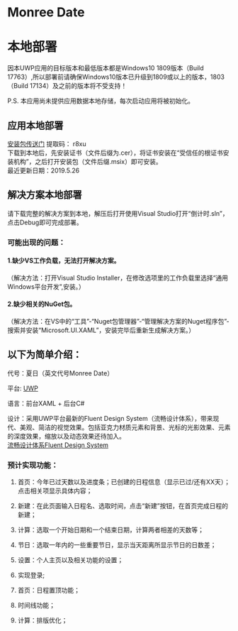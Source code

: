 # Monree Date  
# 本地部署  
因本UWP应用的目标版本和最低版本都是Windows10 1809版本（Build 17763）,所以部署前请确保Windows10版本已升级到1809或以上的版本，1803（Build 17134）及之前的版本将不受支持！  

P.S. 本应用尚未提供应用数据本地存储，每次启动应用将被初始化。  

## 应用本地部署  
[安装包传送门](https://pan.baidu.com/s/1VN_-DDYIXKm93hIlZgD1qw) 提取码：  r8xu  
下载到本地后，先安装证书（文件后缀为.cer），将证书安装在“受信任的根证书安装机构”，之后打开安装包（文件后缀.msix）即可安装。  
最近更新日期：2019.5.26  
## 解决方案本地部署
请下载完整的解决方案到本地，解压后打开使用Visual Studio打开“倒计时.sln”，点击Debug即可完成部署。  

### 可能出现的问题：  
#### 1.缺少VS工作负载，无法打开解决方案。  
（解决方法：打开Visual Studio Installer，在修改选项里的工作负载里选择“通用Windows平台开发”,安装。）  

#### 2.缺少相关的NuGet包。  
（解决方法：在VS中的“工具”-“Nuget包管理器”-“管理解决方案的Nuget程序包”-搜索并安装“Microsoft.UI.XAML”，安装完毕后重新生成解决方案。）  
  
    
    
## 以下为简单介绍：  

代号：夏日（英文代号Monree Date）  

平台: [UWP](https://docs.microsoft.com/zh-cn/windows/uwp/get-started/universal-application-platform-guide)

语言：前台XAML + 后台C#  

设计：采用UWP平台最新的Fluent Design System（流畅设计体系），带来现代、美观、简洁的视觉效果。包括亚克力材质元素和背景、光标的光影效果、元素的深度效果，缩放以及动态效果还待加入。  
[流畅设计体系Fluent Design System](https://developer.microsoft.com/zh-cn/windows/apps/design?ocid=cxfluent-getstartedheader-devcenterappsdesign)


### 预计实现功能：  

1. 首页：今年已过天数以及进度条；已创建的日程信息（显示已过/还有XX天）；点击相关项显示具体内容；

2. 新建：在此页面输入日程名、选取时间，点击“新建”按钮，在首页完成日程的新建；

2. 计算：选取一个开始日期和一个结束日期，计算两者相差的天数等；

3. 节日：选取一年内的一些重要节日，显示当天距离所显示节日的日数差；

4. 设置：个人主页以及相关功能的设置；  

5. 实现登录;  

6. 首页：日程置顶功能；  

7. 时间线功能；  

8. 计算：排版优化；  

